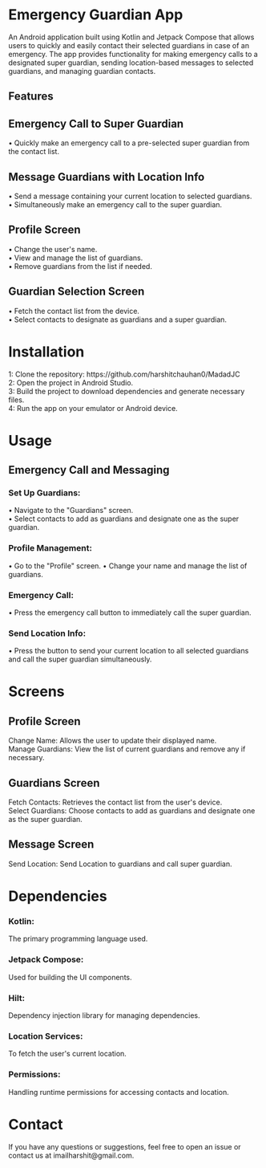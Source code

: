 <h1>Emergency Guardian App</h1>
An Android application built using Kotlin and Jetpack Compose that allows users to quickly and easily contact their selected guardians in case of an emergency. The app provides functionality for making emergency calls to a designated super guardian, sending location-based messages to selected guardians, and managing guardian contacts.

<h2>Features</h2>
<h2>Emergency Call to Super Guardian</h2>
&#x2022; Quickly make an emergency call to a pre-selected super guardian from the contact list.
<h2>Message Guardians with Location Info</h2>
&#x2022; Send a message containing your current location to selected guardians.
<br>
&#x2022; Simultaneously make an emergency call to the super guardian.
<h2>Profile Screen</h2>
&#x2022; Change the user's name. <br>
&#x2022; View and manage the list of guardians.<br>
&#x2022; Remove guardians from the list if needed.
<h2>Guardian Selection Screen</h2>
&#x2022; Fetch the contact list from the device.<br>
&#x2022; Select contacts to designate as guardians and a super guardian.<br>
<h1>Installation</h1>
1: Clone the repository: https://github.com/harshitchauhan0/MadadJC <br>
2: Open the project in Android Studio.<br>
3: Build the project to download dependencies and generate necessary files.<br>
4: Run the app on your emulator or Android device.<br> 
<h1>Usage</h1> 
<h2>Emergency Call and Messaging</h2>
<h3>Set Up Guardians:</h3>
&#x2022; Navigate to the "Guardians" screen. <br>
&#x2022; Select contacts to add as guardians and designate one as the super guardian.
<h3>Profile Management:</h3>
&#x2022; Go to the "Profile" screen.
&#x2022; Change your name and manage the list of guardians.
<h3>Emergency Call:</h3>
&#x2022; Press the emergency call button to immediately call the super guardian.
<h3>Send Location Info:</h3>
&#x2022; Press the button to send your current location to all selected guardians and call the super guardian simultaneously.
<h1>Screens</h1>
<h2>Profile Screen</h2>
Change Name: Allows the user to update their displayed name. <br>
Manage Guardians: View the list of current guardians and remove any if necessary.
<h2>Guardians Screen</h2>
Fetch Contacts: Retrieves the contact list from the user's device. <br> 
Select Guardians: Choose contacts to add as guardians and designate one as the super guardian.
<h2>Message Screen</h2>
Send Location: Send Location to guardians and call super guardian.
<h1>Dependencies</h1> 
<h3>Kotlin:</h3> The primary programming language used.
<h3>Jetpack Compose:</h3> Used for building the UI components.
<h3>Hilt:</h3> Dependency injection library for managing dependencies.
<h3>Location Services:</h3> To fetch the user's current location.
<h3>Permissions:</h3> Handling runtime permissions for accessing contacts and location.

<h1>Contact</h1>
If you have any questions or suggestions, feel free to open an issue or contact us at <a>imailharshit@gmail.com</a>.
